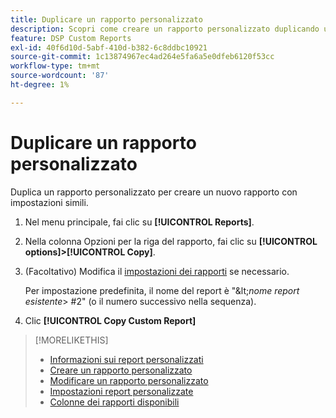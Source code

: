 ```yaml
---
title: Duplicare un rapporto personalizzato
description: Scopri come creare un rapporto personalizzato duplicando un rapporto esistente.
feature: DSP Custom Reports
exl-id: 40f6d10d-5abf-410d-b382-6c8ddbc10921
source-git-commit: 1c13874967ec4ad264e5fa6a5e0dfeb6120f53cc
workflow-type: tm+mt
source-wordcount: '87'
ht-degree: 1%

---
```


# Duplicare un rapporto personalizzato

Duplica un rapporto personalizzato per creare un nuovo rapporto con impostazioni simili.

1. Nel menu principale, fai clic su **[!UICONTROL Reports]**.

1. Nella colonna Opzioni per la riga del rapporto, fai clic su **[!UICONTROL options]>[!UICONTROL Copy]**.

1. (Facoltativo) Modifica il [impostazioni dei rapporti](/help/dsp/reports/report-settings.md) se necessario.

   Per impostazione predefinita, il nome del report è &quot;\&lt;*nome report esistente*\> \#2&quot; (o il numero successivo nella sequenza).

1. Clic **[!UICONTROL Copy Custom Report]**

>[!MORELIKETHIS]
>
>* [Informazioni sui report personalizzati](/help/dsp/reports/report-about.md)
>* [Creare un rapporto personalizzato](/help/dsp/reports/report-create.md)
>* [Modificare un rapporto personalizzato](/help/dsp/reports/report-edit.md)
>* [Impostazioni report personalizzate](/help/dsp/reports/report-settings.md)
>* [Colonne dei rapporti disponibili](/help/dsp/reports/report-columns.md)

